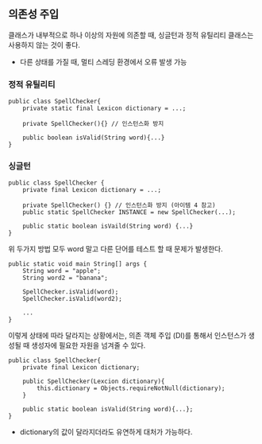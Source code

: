 ## 의존성 주입

클래스가 내부적으로 하나 이상의 자원에 의존할 때, 싱글턴과 정적 유틸리티 클래스는 사용하지 않는 것이 좋다.

* 다른 상태를 가질 때, 멀티 스레딩 환경에서 오류 발생 가능


### 정적 유틸리티
```agsl
public class SpellChecker{
	private static final Lexicon dictionary = ...;
    
    private SpellChecker(){} // 인스턴스화 방지
    
    public boolean isValid(String word){...}
}

```

### 싱글턴
```agsl
public class SpellChecker {
	private final Lexicon dictionary = ...;
    
    private SpellChecker() {} // 인스턴스화 방지 (아이템 4 참고)
    public static SpellChecker INSTANCE = new SpellChecker(...);
    
    public static boolean isVaild(String word) {...}
}

```

위 두가지 방법 모두 word 말고 다른 단어를 테스트 할 때 문제가 발생한다.

```agsl
public static void main String[] args {
    String word = "apple";
    String word2 = "banana";
    
    SpellChecker.isValid(word);
    SpellChecker.isValid(word2);
 
    ...   
}
```

이렇게 상태에 따라 달라지는 상황에서는, 의존 객체 주입 (DI)를 통해서 인스턴스가 생성될 때 생성자에 필요한 자원을 넘겨줄 수 있다.

```agsl
public class SpellChecker{
	private final Lexicon dictionary;
    
    public SpellChecker(Lexcion dictionary){
    	this.dictionary = Objects.requireNotNull(dictionary);
    }
    
    public static boolean isValid(String word){...};
}
```

* dictionary의 값이 달라지더라도 유연하게 대처가 가능하다.